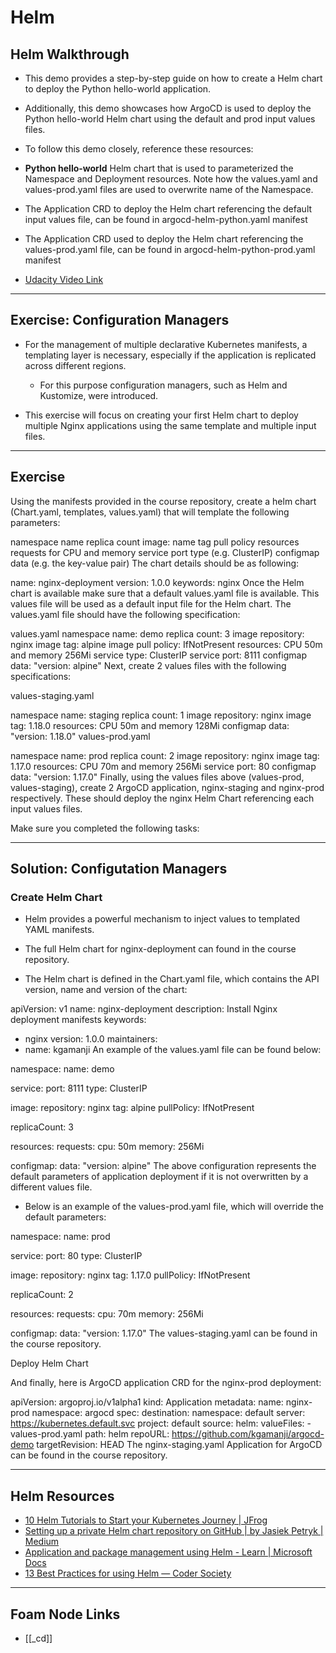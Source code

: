 # Helm

## Helm Walkthrough

- This demo provides a step-by-step guide on how to create a Helm chart to deploy the Python hello-world application.
- Additionally, this demo showcases how ArgoCD is used to deploy the Python hello-world Helm chart using the default and prod input values files.

- To follow this demo closely, reference these resources:

- **Python hello-world** Helm chart that is used to parameterized the Namespace and Deployment resources. Note how the values.yaml and values-prod.yaml files are used to overwrite name of the Namespace.
- The Application CRD to deploy the Helm chart referencing the default input values file, can be found in argocd-helm-python.yaml manifest
- The Application CRD used to deploy the Helm chart referencing the values-prod.yaml file, can be found in argocd-helm-python-prod.yaml manifest

- [Udacity Video Link](https://youtu.be/i1ZvdS7qdAI)

---

## Exercise: Configuration Managers

- For the management of multiple declarative Kubernetes manifests, a templating layer is necessary, especially if the application is replicated across different regions.

  - For this purpose configuration managers, such as Helm and Kustomize, were introduced.

- This exercise will focus on creating your first Helm chart to deploy multiple Nginx applications using the same template and multiple input files.

---

## Exercise

Using the manifests provided in the course repository, create a helm chart (Chart.yaml, templates, values.yaml) that will template the following parameters:

namespace name
replica count
image:
name
tag
pull policy
resources
requests for CPU and memory
service
port
type (e.g. ClusterIP)
configmap data (e.g. the key-value pair)
The chart details should be as following:

name: nginx-deployment
version: 1.0.0
keywords: nginx
Once the Helm chart is available make sure that a default values.yaml file is available. This values file will be used as a default input file for the Helm chart. The values.yaml file should have the following specification:

values.yaml
namespace name: demo
replica count: 3
image repository: nginx
image tag: alpine
image pull policy: IfNotPresent
resources: CPU 50m and memory 256Mi
service type: ClusterIP
service port: 8111
configmap data: "version: alpine"
Next, create 2 values files with the following specifications:

values-staging.yaml

namespace name: staging
replica count: 1
image repository: nginx
image tag: 1.18.0
resources: CPU 50m and memory 128Mi
configmap data: "version: 1.18.0"
values-prod.yaml

namespace name: prod
replica count: 2
image repository: nginx
image tag: 1.17.0
resources: CPU 70m and memory 256Mi
service port: 80
configmap data: "version: 1.17.0"
Finally, using the values files above (values-prod, values-staging), create 2 ArgoCD application, nginx-staging and nginx-prod respectively. These should deploy the nginx Helm Chart referencing each input values files.

Make sure you completed the following tasks:

---

## Solution: Configutation Managers

### Create Helm Chart

- Helm provides a powerful mechanism to inject values to templated YAML manifests.

- The full Helm chart for nginx-deployment can found in the course repository.

- The Helm chart is defined in the Chart.yaml file, which contains the API version, name and version of the chart:

apiVersion: v1
name: nginx-deployment
description: Install Nginx deployment manifests
keywords:

- nginx
  version: 1.0.0
  maintainers:
- name: kgamanji
  An example of the values.yaml file can be found below:

namespace:
name: demo

service:
port: 8111
type: ClusterIP

image:
repository: nginx
tag: alpine
pullPolicy: IfNotPresent

replicaCount: 3

resources:
requests:
cpu: 50m
memory: 256Mi

configmap:
data: "version: alpine"
The above configuration represents the default parameters of application deployment if it is not overwritten by a different values file.

- Below is an example of the values-prod.yaml file, which will override the default parameters:

namespace:
name: prod

service:
port: 80
type: ClusterIP

image:
repository: nginx
tag: 1.17.0
pullPolicy: IfNotPresent

replicaCount: 2

resources:
requests:
cpu: 70m
memory: 256Mi

configmap:
data: "version: 1.17.0"
The values-staging.yaml can be found in the course repository.

Deploy Helm Chart

And finally, here is ArgoCD application CRD for the nginx-prod deployment:

apiVersion: argoproj.io/v1alpha1
kind: Application
metadata:
name: nginx-prod
namespace: argocd
spec:
destination:
namespace: default
server: https://kubernetes.default.svc
project: default
source:
helm:
valueFiles: - values-prod.yaml
path: helm
repoURL: https://github.com/kgamanji/argocd-demo
targetRevision: HEAD
The nginx-staging.yaml Application for ArgoCD can be found in the course repository.

---

## Helm Resources

- [10 Helm Tutorials to Start your Kubernetes Journey | JFrog](https://jfrog.com/blog/10-helm-tutorials-to-start-your-kubernetes-journey/)
- [Setting up a private Helm chart repository on GitHub | by Jasiek Petryk | Medium](https://jasiek-petryk.medium.com/setting-up-a-private-helm-chart-repository-on-github-4a767703cec8)
- [Application and package management using Helm - Learn | Microsoft Docs](https://docs.microsoft.com/en-us/learn/modules/aks-app-package-management-using-helm/?WT.mc_id=udacity_learn-wwl)
- [13 Best Practices for using Helm — Coder Society](https://codersociety.com/blog/articles/helm-best-practices)

---

## Foam Node Links

- [[_cd]]
